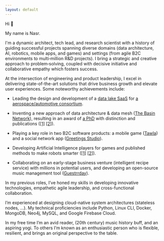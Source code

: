 ```yaml
---
layout: default
---
```


Hi 👋

My name is Nasr.

I'm a dynamic architect, tech lead, and research scientist with a history of guiding successful projects spanning diverse domains (data architecture, AI, robotics, mobile apps, and games) and settings (from agile B2C environments to multi‑million R&D projects). I bring a strategic and creative approach to problem‑solving, coupled with decisive initiative and collaborative empathy which fosters success.

At the intersection of engineering and product leadership, I excel in delivering state-of-the-art solutions that drive business growth and elevate user experiences. Some noteworthy achievements include:

- Leading the design and development of a [data lake SaaS](https://github.com/simutool) for [a aerospace/automotive consortium](https://doi.org/10.3030/680569).

- Inventing a new approach of data architecture & data mesh ([The Basin Network](phd)), resulting in an award of [a PhD](https://fis.uni-bamberg.de/entities/publication/d28b1f7d-1c85-4214-a80f-69ab40d08b60) with distinction and publications ([[1]](https://link.springer.com/article/10.1007/s42486-020-00054-y) [[2]](https://link.springer.com/article/10.1007/s13222-018-0274-0)).

- Playing a key role in two B2C software products: a mobile game ([Tawla](tw)) and a social network app ([Greetings Studio](gs)).

- Developing Artificial Intelligence players for games and published methods to make robots smarter ([[1]](https://link.springer.com/chapter/10.1007/978-3-642-16111-7_14) [[2]](https://ebooks.iospress.nl/volumearticle/6006)).

- Collaborating on an early-stage business venture (intelligent recipe service) with millions in potential users, and developing an open-source music management tool ([Guestrrday](https://github.com/n42r/guestrrday/)).


In my previous roles, I’ve honed my skills in developing innovative technologies, empathetic agile leadership, and cross-functional collaboration.

I’m experienced at designing cloud-native system architectures (stateless nodes, ...). My technical proficiencies include Python, Linux CLI, Docker, MongoDB, Neo4j, MySQL, and Google Firebase Cloud.

In my free time I’m an avid reader, (20th century) music history buff, and an aspiring yogi. To others I’m known as an enthusiastic person who is flexible, resilient, and brings an original perspective to the table.